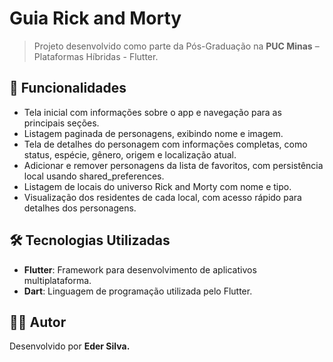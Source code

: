 # Guia Rick and Morty

> Projeto desenvolvido como parte da Pós-Graduação na **PUC Minas** – Plataformas Híbridas - Flutter.

## 📱 Funcionalidades

- Tela inicial com informações sobre o app e navegação para as principais seções.
- Listagem paginada de personagens, exibindo nome e imagem.
- Tela de detalhes do personagem com informações completas, como status, espécie, gênero, origem e localização atual.
- Adicionar e remover personagens da lista de favoritos, com persistência local usando shared_preferences.
- Listagem de locais do universo Rick and Morty com nome e tipo.
- Visualização dos residentes de cada local, com acesso rápido para detalhes dos personagens.

## 🛠️ Tecnologias Utilizadas

- **Flutter**: Framework para desenvolvimento de aplicativos multiplataforma.
- **Dart**: Linguagem de programação utilizada pelo Flutter.


## 🧑‍💻 Autor
Desenvolvido por **Eder Silva.**  